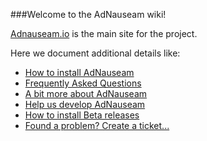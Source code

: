 ###Welcome to the AdNauseam wiki!

[Adnauseam.io](http://adnauseam.io) is the main site for the project.

Here we document additional details like:

- [How to install AdNauseam](https://github.com/dhowe/AdNauseam/wiki/FAQ#how-do-i-install-adnauseam)
- [Frequently Asked Questions](https://github.com/dhowe/AdNauseam/wiki/FAQ)
- [A bit more about AdNauseam](https://github.com/dhowe/AdNauseam/wiki/About-AdNauseum)
- [Help us develop AdNauseam](https://github.com/dhowe/AdNauseam/wiki/Building-AdNauseam-from-source-(for-developers))
- [How to install Beta releases](https://github.com/dhowe/AdNauseam/wiki/Installing-AdNauseam)
- [Found a problem? Create a ticket...](https://github.com/dhowe/AdNauseam/issues)